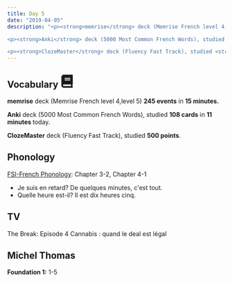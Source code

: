 ```yaml
---
title: Day 5
date: "2019-04-05"
description: "<p><strong>memrise</strong> deck (Memrise French level 4, level 5) <strong>245 events</strong> in <strong>15 minutes.</strong></p>

<p><strong>Anki</strong> deck (5000 Most Common French Words), studied <strong>108 cards</strong> in <strong>11 minutes </strong>today.</p>

<p><strong>ClozeMaster</strong> deck (Fluency Fast Track), studied <strong>500 points</strong.</p>"
---
```


<h2>Vocabulary <svg height="30" width="30" aria-hidden="true" focusable="false" data-prefix="fas" data-icon="book" class="svg-inline--fa fa-book fa-w-14" role="img" xmlns="http://www.w3.org/2000/svg" viewBox="0 0 448 512"><path fill="currentColor" d="M448 360V24c0-13.3-10.7-24-24-24H96C43 0 0 43 0 96v320c0 53 43 96 96 96h328c13.3 0 24-10.7 24-24v-16c0-7.5-3.5-14.3-8.9-18.7-4.2-15.4-4.2-59.3 0-74.7 5.4-4.3 8.9-11.1 8.9-18.6zM128 134c0-3.3 2.7-6 6-6h212c3.3 0 6 2.7 6 6v20c0 3.3-2.7 6-6 6H134c-3.3 0-6-2.7-6-6v-20zm0 64c0-3.3 2.7-6 6-6h212c3.3 0 6 2.7 6 6v20c0 3.3-2.7 6-6 6H134c-3.3 0-6-2.7-6-6v-20zm253.4 250H96c-17.7 0-32-14.3-32-32 0-17.6 14.4-32 32-32h285.4c-1.9 17.1-1.9 46.9 0 64z"></path></svg></h2>

<p><strong>memrise</strong> deck (Memrise French level 4,level 5) <strong>245 events</strong> in <strong>15 minutes.</strong></p>

<p><strong>Anki</strong> deck (5000 Most Common French Words), studied <strong>108 cards</strong> in <strong>11 minutes </strong>today.</p>

<p><strong>ClozeMaster</strong> deck (Fluency Fast Track), studied <strong>500 points</strong>.</p>

<h2>Phonology</h2>

[FSI-French Phonology](https://www.livelingua.com/french/courses/fsi/French_Phonology/): Chapter 3-2, Chapter 4-1

<ul>
  <li>Je suis en retard? De quelques minutes, c'est tout.</li>
  <li>Quelle heure est-il? Il est dix heures cinq.</li>
</ul>

<h2>TV</h2>
The Break: Episode 4
Cannabis : quand le deal est légal

<h2>Michel Thomas</h2>
<strong>Foundation 1:</strong> 1-5
